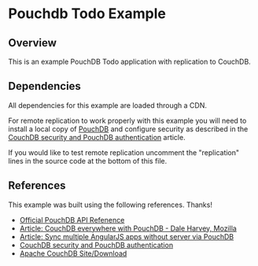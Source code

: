 # Pouchdb Todo Example


## Overview

This is an example PouchDB Todo application with replication to CouchDB.

## Dependencies

All dependencies for this example are loaded through a CDN.

For remote replication to work properly with this example you will need to install a local copy of
[PouchDB](http://couchdb.apache.org) and configure security as described
in the [CouchDB security and PouchDB authentication](http://www.mircozeiss.com/couchdb-security-and-pouchdb-authentication/) article.

If you would like to test remote replication uncomment the "replication" lines in the source code at the bottom of this file.

## References

This example was built using the following references. Thanks!

* [Official PouchDB API Refenence](http://pouchdb.com/api.html)
* [Article: CouchDB everywhere with PouchDB - Dale Harvey, Mozilla](https://www.youtube.com/watch?v=TO4oGnDxkY0)
* [Article: Sync multiple AngularJS apps without server via PouchDB](http://www.mircozeiss.com/sync-multiple-angularjs-apps-without-server-via-pouchdb/)
* [CouchDB security and PouchDB authentication](http://www.mircozeiss.com/couchdb-security-and-pouchdb-authentication/)
* [Apache CouchDB Site/Download](http://couchdb.apache.org/)

